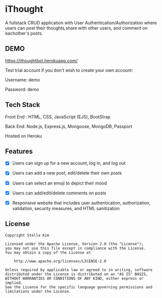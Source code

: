 # iThought
A fullstack CRUD application with User Authentication/Authorization where users can post their thoughts,share with other users, and comment on eachother's posts. 

## DEMO 
https://ithoughtbot.herokuapp.com/ 

Test trial account if you don't wish to create your own account:

Username: demo

Password: demo

## Tech Stack
Front End : HTML, CSS, JavaScript (EJS), BootStrap

Back End: Node.js, Express.js, Mongoose, MongoDB, Passport

Hosted on Heroku

## Features
* [X] Users can sign up for a new account, log in, and log out
* [X] Users can add a new post, edit/delete their own posts
* [X] Users can select an emoji to depict their mood
* [X] Users can add/edit/delete comments on posts
* [X] Responsive website that includes user authentication, authorization, validation, security measures, and HTML sanitization


## License

    Copyright Stella Kim

    Licensed under the Apache License, Version 2.0 (the "License");
    you may not use this file except in compliance with the License.
    You may obtain a copy of the License at

        http://www.apache.org/licenses/LICENSE-2.0

    Unless required by applicable law or agreed to in writing, software
    distributed under the License is distributed on an "AS IS" BASIS,
    WITHOUT WARRANTIES OR CONDITIONS OF ANY KIND, either express or implied.
    See the License for the specific language governing permissions and
    limitations under the License.
